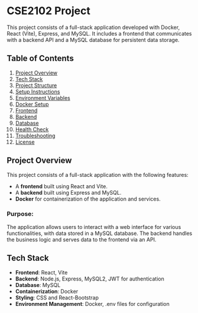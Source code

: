 # CSE2102 Project

This project consists of a full-stack application developed with Docker, React (Vite), Express, and MySQL. It includes a frontend that communicates with a backend API and a MySQL database for persistent data storage.

## Table of Contents

1. [Project Overview](#project-overview)
2. [Tech Stack](#tech-stack)
3. [Project Structure](#project-structure)
4. [Setup Instructions](#setup-instructions)
5. [Environment Variables](#environment-variables)
6. [Docker Setup](#docker-setup)
7. [Frontend](#frontend)
8. [Backend](#backend)
9. [Database](#database)
10. [Health Check](#health-check)
11. [Troubleshooting](#troubleshooting)
12. [License](#license)

## Project Overview

This project consists of a full-stack application with the following features:

-   A **frontend** built using React and Vite.
-   A **backend** built using Express and MySQL.
-   **Docker** for containerization of the application and services.

### Purpose:

The application allows users to interact with a web interface for various functionalities, with data stored in a MySQL database. The backend handles the business logic and serves data to the frontend via an API.

## Tech Stack

-   **Frontend**: React, Vite
-   **Backend**: Node.js, Express, MySQL2, JWT for authentication
-   **Database**: MySQL
-   **Containerization**: Docker
-   **Styling**: CSS and React-Bootstrap
-   **Environment Management**: Docker, .env files for configuration
